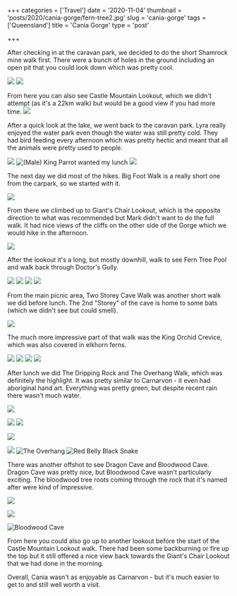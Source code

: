 +++
categories = ['Travel']
date = '2020-11-04'
thumbnail = 'posts/2020/cania-gorge/fern-tree2.jpg'
slug = 'cania-gorge'
tags = ['Queensland']
title = 'Cania Gorge'
type = 'post'

+++

After checking in at the caravan park, we decided to do the short Shamrock mine walk first. There were a bunch of holes in the ground including an open pit that you could look down which was pretty cool.

![](gold-mines-1.jpg)
![](gold-mines-2.jpg)

From here you can also see Castle Mountain Lookout, which we didn't attempt (as it's a 22km walk) but would be a good view if you had more time.
![](castle-mountain.jpg)

After a quick look at the lake, we went back to the caravan park. Lyra really enjoyed the water park even though the water was still pretty cold. They had bird feeding every afternoon which was pretty hectic and meant that all the animals were pretty used to people.

![](big4-1.jpg)
![](big4-2.jpg "(Male) King Parrot wanted my lunch")
![](big4-4.jpg)

The next day we did most of the hikes. Big Foot Walk is a really short one from the carpark, so we started with it.

![](big-foot.jpg)

From there we climbed up to Giant's Chair Lookout, which is the opposite direction to what was recommended but Mark didn't want to do the full walk. It had nice views of the cliffs on the other side of the Gorge which we would hike in the afternoon.

![](giants-chair.jpg)

After the lookout it's a long, but mostly downhill, walk to see Fern Tree Pool and walk back through Doctor's Gully.

![](fern-tree1.jpg)
![](fern-tree2.jpg)
![](fern-tree3.jpg)
![](fern-tree4.jpg)

From the main picnic area, Two Storey Cave Walk was another short walk we did before lunch. The 2nd "Storey" of the cave is home to some bats (which we didn't see but could smell).

![](2storey-cave.jpg)

The much more impressive part of that walk was the King Orchid Crevice, which was also covered in elkhorn ferns.

![](crevice-1.jpg)
![](crevice-2.jpg)
![](crevice-3.jpg)
![](crevice-4.jpg)

After lunch we did The Dripping Rock and The Overhang Walk, which was definitely the highlight. It was pretty similar to Carnarvon - it even had aboriginal hand art. Everything was pretty green, but despite recent rain there wasn't much water.

![](cania-walk.jpg)

![](cania-walk2.jpg)
![](cania-walk3.jpg)

![](dripping-rock2.jpg)

![](overhang-1.jpg)
![](overhang-2.jpg "The Overhang")
![](red-belly.jpg "Red Belly Black Snake")

There was another offshot to see Dragon Cave and Bloodwood Cave. Dragon Cave was pretty nice, but Bloodwood Cave wasn't particularly exciting. The bloodwood tree roots coming through the rock that it's named after were kind of impressive.

![](dragon-cave2.jpg)

![](dragon-cave1.jpg)

![](bloodwood-cave.jpg "Bloodwood Cave")

From here you could also go up to another lookout before the start of the Castle Mountain Lookout walk. There had been some backburning or fire up the top but it still offered a nice view back towards the Giant's Chair Lookout that we had done in the morning.

Overall, Cania wasn't as enjoyable as Carnarvon - but it's much easier to get to and still well worth a visit.

